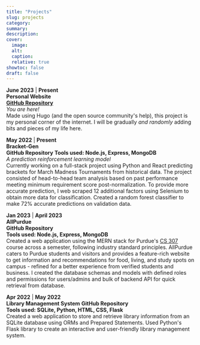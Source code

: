 ```yaml
---
title: "Projects"
slug: projects
category:
summary:
description:
cover:
  image:
  alt:
  caption:
  relative: true
showtoc: false
draft: false
---
```


**June 2023** | **Present**  
**Personal Website**  
**[GitHub Repository](https://github.com/kabrap/hugo-personal-site/)**  
*You are here!*  
Made using Hugo (and the open source community's help), this project is my personal corner of the internet. I will be gradually *and randomly* adding bits and pieces of my life here.

**May 2022** | **Present**  
**Bracket-Gen**  
**GitHub Repository**
**Tools used: Node.js, Express, MongoDB**   
*A prediction reinforcement learning model*  
Currently working on a full-stack project using Python and React predicting brackets for March Madness Tournaments from historical data. The project consisted of head-to-head team analysis based on past performance meeting minimum requirement score post-normalization. To provide more accurate prediction, I web scraped 12 additional factors using Selenium to obtain more data for classification. Created a random forest classifier to make 72% accurate predictions on validation data.

**Jan 2023** | **April 2023**  
**AllPurdue**  
**GitHub Repository**  
**Tools used: Node.js, Express, MongoDB**  
Created a web application using the MERN stack for Purdue's [CS 307](https://www.cs.purdue.edu/academic-programs/courses/canonical/cs307.html) course across a semester, following industry standard principles. AllPurdue caters to Purdue students and visitors and provides a feature-rich website to get information and recommendations for food, living, and study spots on campus - refined for a better experience from verified students and business. I created the database schemas and models with defined roles and permissions for users/admins and bulk of backend API for quick retrieval from database.

**Apr 2022** | **May 2022**  
**Library Management System**
**GitHub Repository**    
**Tools used: SQLite, Python, HTML, CSS, Flask**  
Created a web application to store and retrieve library information from an SQLite database using ORMs and Prepared Statements. Used Python's Flask library to create an interactive and user-friendly library management system.